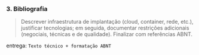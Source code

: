 ### 3. Bibliografia
> Descrever infraestrutura de implantação (cloud, container, rede, etc.), justificar tecnologias; em seguida, documentar restrições adicionais (negociais, técnicas e de qualidade). Finalizar com referências ABNT.

entrega: `Texto técnico + formatação ABNT`